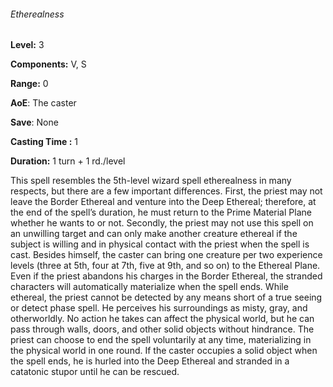###### Etherealness

**Level:** 3

**Components:** V, S

**Range:** 0

**AoE**: The caster

**Save**: None

**Casting Time :** 1

**Duration:** 1 turn + 1 rd./level

This spell resembles the 5th-level wizard spell etherealness in many respects, but there are a few important differences. First, the priest may not leave the Border Ethereal and venture into the Deep Ethereal; therefore, at the end of the spell’s duration, he must return to the Prime Material Plane whether he wants to or not. Secondly, the priest may not use this spell on an unwilling target and can only make another creature ethereal if the subject is willing and in physical contact with the priest when the spell is cast. Besides himself, the caster can bring one creature per two experience levels (three at 5th, four at 7th, five at 9th, and so on) to the Ethereal Plane. Even if the priest abandons his charges in the Border Ethereal, the stranded characters will automatically materialize when the spell ends. While ethereal, the priest cannot be detected by any means short of a true seeing or detect phase spell. He perceives his surroundings as misty, gray, and otherworldly. No action he takes can affect the physical world, but he can pass through walls, doors, and other solid objects without hindrance. The priest can choose to end the spell voluntarily at any time, materializing in the physical world in one round. If the caster occupies a solid object when the spell ends, he is hurled into the Deep Ethereal and stranded in a catatonic stupor until he can be rescued.